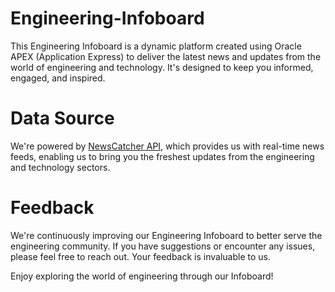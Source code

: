 # Engineering-Infoboard
This Engineering Infoboard is a dynamic platform created using Oracle APEX (Application Express) to deliver the latest news and updates from the world of engineering and technology. It's designed to keep you informed, engaged, and inspired.

# Data Source
We're powered by [NewsCatcher API](https://newscatcherapi.com/), which provides us with real-time news feeds, enabling us to bring you the freshest updates from the engineering and technology sectors.

# Feedback
We're continuously improving our Engineering Infoboard to better serve the engineering community. If you have suggestions or encounter any issues, please feel free to reach out. Your feedback is invaluable to us.

Enjoy exploring the world of engineering through our Infoboard!

